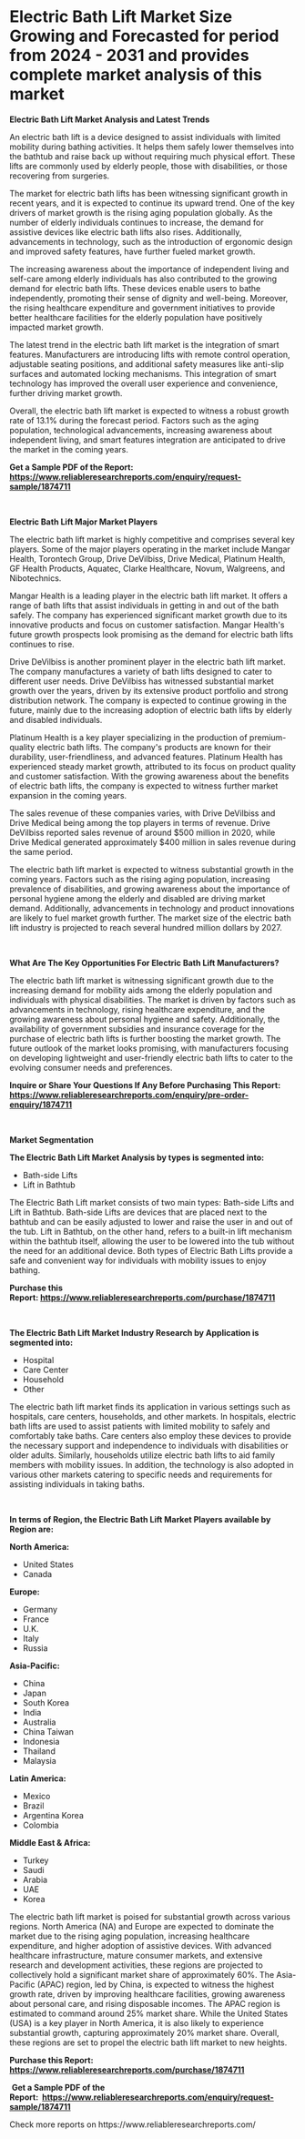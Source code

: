 <p><h1>Electric Bath Lift Market Size Growing and Forecasted for period from 2024 - 2031 and provides complete market analysis of this market</h1></p><p><strong>Electric Bath Lift Market Analysis and Latest Trends</strong></p>
<p><p>An electric bath lift is a device designed to assist individuals with limited mobility during bathing activities. It helps them safely lower themselves into the bathtub and raise back up without requiring much physical effort. These lifts are commonly used by elderly people, those with disabilities, or those recovering from surgeries.</p><p>The market for electric bath lifts has been witnessing significant growth in recent years, and it is expected to continue its upward trend. One of the key drivers of market growth is the rising aging population globally. As the number of elderly individuals continues to increase, the demand for assistive devices like electric bath lifts also rises. Additionally, advancements in technology, such as the introduction of ergonomic design and improved safety features, have further fueled market growth.</p><p>The increasing awareness about the importance of independent living and self-care among elderly individuals has also contributed to the growing demand for electric bath lifts. These devices enable users to bathe independently, promoting their sense of dignity and well-being. Moreover, the rising healthcare expenditure and government initiatives to provide better healthcare facilities for the elderly population have positively impacted market growth.</p><p>The latest trend in the electric bath lift market is the integration of smart features. Manufacturers are introducing lifts with remote control operation, adjustable seating positions, and additional safety measures like anti-slip surfaces and automated locking mechanisms. This integration of smart technology has improved the overall user experience and convenience, further driving market growth.</p><p>Overall, the electric bath lift market is expected to witness a robust growth rate of 13.1% during the forecast period. Factors such as the aging population, technological advancements, increasing awareness about independent living, and smart features integration are anticipated to drive the market in the coming years.</p></p>
<p><strong>Get a Sample PDF of the Report:&nbsp; <a href="https://www.reliableresearchreports.com/enquiry/request-sample/1874711">https://www.reliableresearchreports.com/enquiry/request-sample/1874711</a></strong></p>
<p>&nbsp;</p>
<p><strong>Electric Bath Lift Major Market Players</strong></p>
<p><p>The electric bath lift market is highly competitive and comprises several key players. Some of the major players operating in the market include Mangar Health, Torontech Group, Drive DeVilbiss, Drive Medical, Platinum Health, GF Health Products, Aquatec, Clarke Healthcare, Novum, Walgreens, and Nibotechnics.</p><p>Mangar Health is a leading player in the electric bath lift market. It offers a range of bath lifts that assist individuals in getting in and out of the bath safely. The company has experienced significant market growth due to its innovative products and focus on customer satisfaction. Mangar Health's future growth prospects look promising as the demand for electric bath lifts continues to rise.</p><p>Drive DeVilbiss is another prominent player in the electric bath lift market. The company manufactures a variety of bath lifts designed to cater to different user needs. Drive DeVilbiss has witnessed substantial market growth over the years, driven by its extensive product portfolio and strong distribution network. The company is expected to continue growing in the future, mainly due to the increasing adoption of electric bath lifts by elderly and disabled individuals.</p><p>Platinum Health is a key player specializing in the production of premium-quality electric bath lifts. The company's products are known for their durability, user-friendliness, and advanced features. Platinum Health has experienced steady market growth, attributed to its focus on product quality and customer satisfaction. With the growing awareness about the benefits of electric bath lifts, the company is expected to witness further market expansion in the coming years.</p><p>The sales revenue of these companies varies, with Drive DeVilbiss and Drive Medical being among the top players in terms of revenue. Drive DeVilbiss reported sales revenue of around $500 million in 2020, while Drive Medical generated approximately $400 million in sales revenue during the same period.</p><p>The electric bath lift market is expected to witness substantial growth in the coming years. Factors such as the rising aging population, increasing prevalence of disabilities, and growing awareness about the importance of personal hygiene among the elderly and disabled are driving market demand. Additionally, advancements in technology and product innovations are likely to fuel market growth further. The market size of the electric bath lift industry is projected to reach several hundred million dollars by 2027.</p></p>
<p>&nbsp;</p>
<p><strong>What Are The Key Opportunities For Electric Bath Lift Manufacturers?</strong></p>
<p><p>The electric bath lift market is witnessing significant growth due to the increasing demand for mobility aids among the elderly population and individuals with physical disabilities. The market is driven by factors such as advancements in technology, rising healthcare expenditure, and the growing awareness about personal hygiene and safety. Additionally, the availability of government subsidies and insurance coverage for the purchase of electric bath lifts is further boosting the market growth. The future outlook of the market looks promising, with manufacturers focusing on developing lightweight and user-friendly electric bath lifts to cater to the evolving consumer needs and preferences.</p></p>
<p><strong>Inquire or Share Your Questions If Any Before Purchasing This Report: <a href="https://www.reliableresearchreports.com/enquiry/pre-order-enquiry/1874711">https://www.reliableresearchreports.com/enquiry/pre-order-enquiry/1874711</a></strong></p>
<p>&nbsp;</p>
<p><strong>Market Segmentation</strong></p>
<p><strong>The Electric Bath Lift Market Analysis by types is segmented into:</strong></p>
<p><ul><li>Bath-side Lifts</li><li>Lift in Bathtub</li></ul></p>
<p><p>The Electric Bath Lift market consists of two main types: Bath-side Lifts and Lift in Bathtub. Bath-side Lifts are devices that are placed next to the bathtub and can be easily adjusted to lower and raise the user in and out of the tub. Lift in Bathtub, on the other hand, refers to a built-in lift mechanism within the bathtub itself, allowing the user to be lowered into the tub without the need for an additional device. Both types of Electric Bath Lifts provide a safe and convenient way for individuals with mobility issues to enjoy bathing.</p></p>
<p><strong>Purchase this Report:&nbsp;<a href="https://www.reliableresearchreports.com/purchase/1874711">https://www.reliableresearchreports.com/purchase/1874711</a></strong></p>
<p>&nbsp;</p>
<p><strong>The Electric Bath Lift Market Industry Research by Application is segmented into:</strong></p>
<p><ul><li>Hospital</li><li>Care Center</li><li>Household</li><li>Other</li></ul></p>
<p><p>The electric bath lift market finds its application in various settings such as hospitals, care centers, households, and other markets. In hospitals, electric bath lifts are used to assist patients with limited mobility to safely and comfortably take baths. Care centers also employ these devices to provide the necessary support and independence to individuals with disabilities or older adults. Similarly, households utilize electric bath lifts to aid family members with mobility issues. In addition, the technology is also adopted in various other markets catering to specific needs and requirements for assisting individuals in taking baths.</p></p>
<p>&nbsp;</p>
<p><strong>In terms of Region, the Electric Bath Lift Market Players available by Region are:</strong></p>
<p>
    <p> <strong> North America: </strong>
        <ul>
            <li>United States</li>
            <li>Canada</li>
        </ul>
        </p> 
    <p> <strong> Europe: </strong>
        <ul>
            <li>Germany</li>
            <li>France</li>
            <li>U.K.</li>
            <li>Italy</li>
            <li>Russia</li>
        </ul>
        </p> 
    <p> <strong> Asia-Pacific: </strong>
        <ul>
            <li>China</li>
            <li>Japan</li>
            <li>South Korea</li>
            <li>India</li>
            <li>Australia</li>
            <li>China Taiwan</li>
            <li>Indonesia</li>
            <li>Thailand</li>
            <li>Malaysia</li>
        </ul>
        </p> 
    <p> <strong> Latin America: </strong>
        <ul>
            <li>Mexico</li>
            <li>Brazil</li>
            <li>Argentina Korea</li>
            <li>Colombia</li>
        </ul>
        </p> 
    <p> <strong> Middle East & Africa: </strong>
        <ul>
            <li>Turkey</li>
            <li>Saudi</li>
            <li>Arabia</li>
            <li>UAE</li>
            <li>Korea</li>
        </ul>
    </p>
    </p>
<p><p>The electric bath lift market is poised for substantial growth across various regions. North America (NA) and Europe are expected to dominate the market due to the rising aging population, increasing healthcare expenditure, and higher adoption of assistive devices. With advanced healthcare infrastructure, mature consumer markets, and extensive research and development activities, these regions are projected to collectively hold a significant market share of approximately 60%. The Asia-Pacific (APAC) region, led by China, is expected to witness the highest growth rate, driven by improving healthcare facilities, growing awareness about personal care, and rising disposable incomes. The APAC region is estimated to command around 25% market share. While the United States (USA) is a key player in North America, it is also likely to experience substantial growth, capturing approximately 20% market share. Overall, these regions are set to propel the electric bath lift market to new heights.</p></p>
<p><strong>Purchase this Report: <a href="https://www.reliableresearchreports.com/purchase/1874711">https://www.reliableresearchreports.com/purchase/1874711</a></strong></p>
<p>&nbsp;<strong>Get a Sample PDF of the Report:&nbsp;&nbsp;<a href="https://www.reliableresearchreports.com/enquiry/request-sample/1874711">https://www.reliableresearchreports.com/enquiry/request-sample/1874711</a></strong></p>
<p><strong></strong></p>
<p>Check more reports on https://www.reliableresearchreports.com/</p>